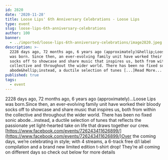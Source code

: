 ```yaml
---
id: 2820
date: '2020-11-28'
title: Loose Lips' 6th Anniversary Celebrations - Loose Lips
type: event
slug: loose-lips-6th-anniversary-celebrations
author: 100
banner:
  - ../imported/loose-lips-6th-anniversary-celebrations/image2820.jpeg
description: >-
  2228 days ago, 72 months ago, 6 years ago (approximately)&hellip;Loose Lips
  was born. Since then, an ever-evolving family unit have worked their bloody
  socks off to showcase and share music that inspires us, both from within the
  collective and throughout the wider world. There has been no fixed sonic
  abode&hellip;instead, a ductile selection of tunes [...]Read More...
published: true
tags:
  - event
---
```

2228 days ago, 72 months ago, 6 years ago (approximately)…Loose Lips was born.Since then, an ever-evolving family unit have worked their bloody socks off to showcase and share music that inspires us, both from within the collective and throughout the wider world. There has been no fixed sonic abode…instead, a ductile selection of tunes that reflects the passionate yet light-hearted take on life that draws together our crew.[https://www.facebook.com/events/726243411626899/](https://www.facebook.com/events/726243411626899/)Over the coming days, we’re celebrating in style; with 4 streams, a 6-track free d/l label compilation and a brand new limited edition t-shirt drop! They’re all coming on different days so check out below for more details